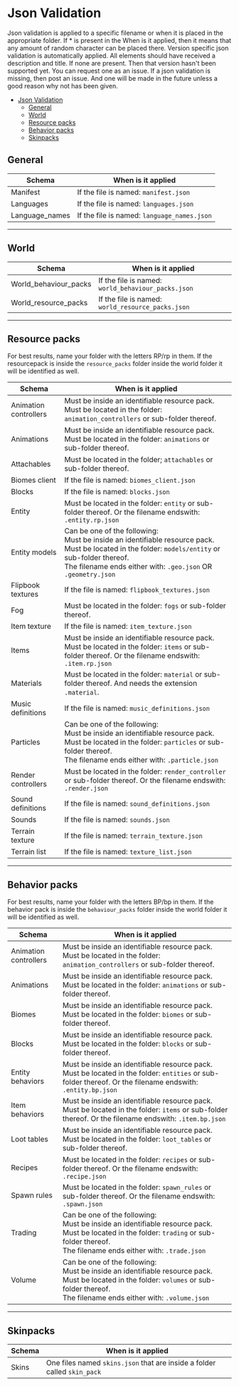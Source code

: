 # Json Validation

Json validation is applied to a specific filename or when it is placed in the appropriate folder. If \* is present in the When is it applied, then it means that any amount of
random character can be placed there. Version specific json validation is automatically applied. All elements should have received a description and title. If none are present.
Then that version hasn't been supported yet. You can request one as an issue. If a json validation is missing, then post an issue. And one will be made in the future unless a good
reason why not has been given.

- [Json Validation](#json-validation)
  - [General](#general)
  - [World](#world)
  - [Resource packs](#resource-packs)
  - [Behavior packs](#behavior-packs)
  - [Skinpacks](#skinpacks)

## General

| Schema         | When is it applied                          |
| -------------- | ------------------------------------------- |
| Manifest       | If the file is named: `manifest.json`       |
| Languages      | If the file is named: `languages.json`      |
| Language_names | If the file is named: `language_names.json` |

---

## World

| Schema               | When is it applied                                |
| -------------------- | ------------------------------------------------- |
| World_behaviour_packs | If the file is named: `world_behaviour_packs.json` |
| World_resource_packs | If the file is named: `world_resource_packs.json` |

---

## Resource packs

For best results, name your folder with the letters RP/rp in them. If the resourcepack is inside the `resource_packs` folder inside the world folder it will be identified as well.

| Schema                | When is it applied                                                                                                                                                                                                      |
| --------------------- | ----------------------------------------------------------------------------------------------------------------------------------------------------------------------------------------------------------------------- |
| Animation controllers | Must be inside an identifiable resource pack. Must be located in the folder: `animation_controllers` or sub-folder thereof.                                                                                             |
| Animations            | Must be inside an identifiable resource pack. Must be located in the folder: `animations` or sub-folder thereof.                                                                                                        |
| Attachables           | Must be located in the folder; `attachables` or sub-folder thereof.                                                                                                                                                     |
| Biomes client         | If the file is named: `biomes_client.json`                                                                                                                                                                              |
| Blocks                | If the file is named: `blocks.json`                                                                                                                                                                                     |
| Entity                | Must be located in the folder: `entity` or sub-folder thereof. Or the filename endswith: `.entity.rp.json`                                                                                                              |
| Entity models         | Can be one of the following:<br/>Must be inside an identifiable resource pack. Must be located in the folder: `models/entity` or sub-folder thereof.<br/>The filename ends either with: `.geo.json` OR `.geometry.json` |
| Flipbook textures     | If the file is named: `flipbook_textures.json`                                                                                                                                                                          |
| Fog                   | Must be located in the folder: `fogs` or sub-folder thereof.                                                                                                                                                            |
| Item texture          | If the file is named: `item_texture.json`                                                                                                                                                                               |
| Items                 | Must be inside an identifiable resource pack. Must be located in the folder: `items` or sub-folder thereof. Or the filename endswith: `.item.rp.json`                                                                   |
| Materials             | Must be located in the folder: `material` or sub-folder thereof. And needs the extension `.material`.                                                                                                                   |
| Music definitions     | If the file is named: `music_definitions.json`                                                                                                                                                                          |
| Particles             | Can be one of the following:<br/>Must be inside an identifiable resource pack. Must be located in the folder: `particles` or sub-folder thereof.<br/>The filename ends either with: `.particle.json`                    |
| Render controllers    | Must be located in the folder: `render_controller` or sub-folder thereof. Or the filename endswith: `.render.json`                                                                                                      |
| Sound definitions     | If the file is named: `sound_definitions.json`                                                                                                                                                                          |
| Sounds                | If the file is named: `sounds.json`                                                                                                                                                                                     |
| Terrain texture       | If the file is named: `terrain_texture.json`                                                                                                                                                                            |
| Terrain list          | If the file is named: `texture_list.json`                                                                                                                                                                               |

---

## Behavior packs

For best results, name your folder with the letters BP/bp in them. If the behavior pack is inside the `behaviour_packs` folder inside the world folder it will be identified as well.

| Schema                | When is it applied                                                                                                                                                                               |
| --------------------- | ------------------------------------------------------------------------------------------------------------------------------------------------------------------------------------------------ |
| Animation controllers | Must be inside an identifiable resource pack. Must be located in the folder: `animation_controllers` or sub-folder thereof.                                                                      |
| Animations            | Must be inside an identifiable resource pack. Must be located in the folder: `animations` or sub-folder thereof.                                                                                 |
| Biomes                | Must be inside an identifiable resource pack. Must be located in the folder: `biomes` or sub-folder thereof.                                                                                     |
| Blocks                | Must be inside an identifiable resource pack. Must be located in the folder: `blocks` or sub-folder thereof.                                                                                     |
| Entity behaviors      | Must be inside an identifiable resource pack. Must be located in the folder: `entities` or sub-folder thereof. Or the filename endswith: `.entity.bp.json`                                       |
| Item behaviors        | Must be inside an identifiable resource pack. Must be located in the folder: `items` or sub-folder thereof. Or the filename endswith: `.item.bp.json`                                            |
| Loot tables           | Must be inside an identifiable resource pack. Must be located in the folder: `loot_tables` or sub-folder thereof.                                                                                |
| Recipes               | Must be located in the folder: `recipes` or sub-folder thereof. Or the filename endswith: `.recipe.json`                                                                                         |
| Spawn rules           | Must be located in the folder: `spawn_rules` or sub-folder thereof. Or the filename endswith: `.spawn.json`                                                                                      |
| Trading               | Can be one of the following:<br/>Must be inside an identifiable resource pack. Must be located in the folder: `trading` or sub-folder thereof.<br/>The filename ends either with: `.trade.json`  |
| Volume                | Can be one of the following:<br/>Must be inside an identifiable resource pack. Must be located in the folder: `volumes` or sub-folder thereof.<br/>The filename ends either with: `.volume.json` |

---

## Skinpacks

| Schema | When is it applied                                                       |
| ------ | ------------------------------------------------------------------------ |
| Skins  | One files named `skins.json` that are inside a folder called `skin_pack` |
